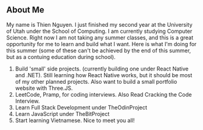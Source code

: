## About Me
My name is Thien Nguyen. I just finished my second year at the University of Utah under the School of Computing. I am currently studying Computer Science. Right now I am not taking any summer classes, and this is a great opportunity for me to learn and build what I want. Here is what I'm doing for this summer (some of these can't be achieved by the end of this summer, but as a contuing education during school).
1. Build 'small' side projects. (currently building one under React Native and .NET). Still learning how React Native works, but it should be most of my other planned projects. Also want to build a small portfolio website with Three.JS.  
2. LeetCode, Pramp, for coding interviews. Also Read Cracking the Code Interview. 
3. Learn Full Stack Development under TheOdinProject
4. Learn JavaScript under TheBitProject
5. Start learning Vietnamese. 
Nice to meet you all! 
